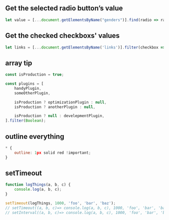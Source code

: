 ## Get the selected radio button’s value

```javascript
let value = [...document.getElementsByName("genders")].find(radio => radio.checked).value
```

## Get the checked checkboxs' values

```javascript
let links = [...document.getElementsByName('links')].filter(checkbox => checkbox.checked);
```

## array tip
```javascript
const isProduction = true;

const plugins = [
    handyPlugin,
    someOtherPlugin,

    isProduction ? optimizationPlugin : null,
    isProduction ? anotherPlugin : null,

    isProduction ? null : develepmentPlugin,
].filter(Boolean);
```

## outline everything
```javascript
* {
    outline: 1px solid red !important;
}
```

## setTimeout
```javascript
function logThings(a, b, c) {
    console.log(a, b, c);
}

setTimeout(logThings, 1000, 'foo', 'bar', 'baz');
// setTimeout((a, b, c)=> console.log(a, b, c), 1000, 'foo', 'bar', 'baz');
// setInterval((a, b, c)=> console.log(a, b, c), 1000, 'foo', 'bar', 'baz');
```

